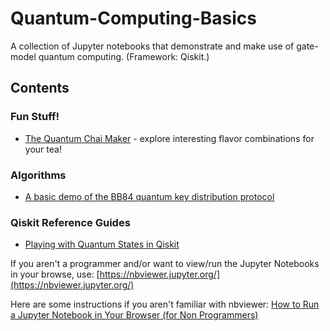 # Quantum-Computing-Basics
A collection of Jupyter notebooks that demonstrate and make use of gate-model quantum computing. (Framework: Qiskit.)

## Contents

### Fun Stuff!
- [The Quantum Chai Maker](The_Quantum_Chai_Maker.ipynb) - explore interesting flavor combinations for your tea!

### Algorithms
- [A basic demo of the BB84 quantum key distribution protocol](BB84_QKD.ipynb)

### Qiskit Reference Guides
- [Playing with Quantum States in Qiskit](https://nbviewer.jupyter.org/github/quantum-kittens/quantum-computing-basics/blob/master/Qiskit_Reference_Guides/Playing_with_Quantum_States_in_Qiskit.ipynb)


If you aren't a programmer and/or want to view/run the Jupyter Notebooks in your browse, use: [https://nbviewer.jupyter.org/](https://nbviewer.jupyter.org/)

Here are some instructions if you aren't familiar with nbviewer: [How to Run a Jupyter Notebook in Your Browser (for Non Programmers)](Howto_RunJupyterNotebook_for_NonProgrammers.pdf)
